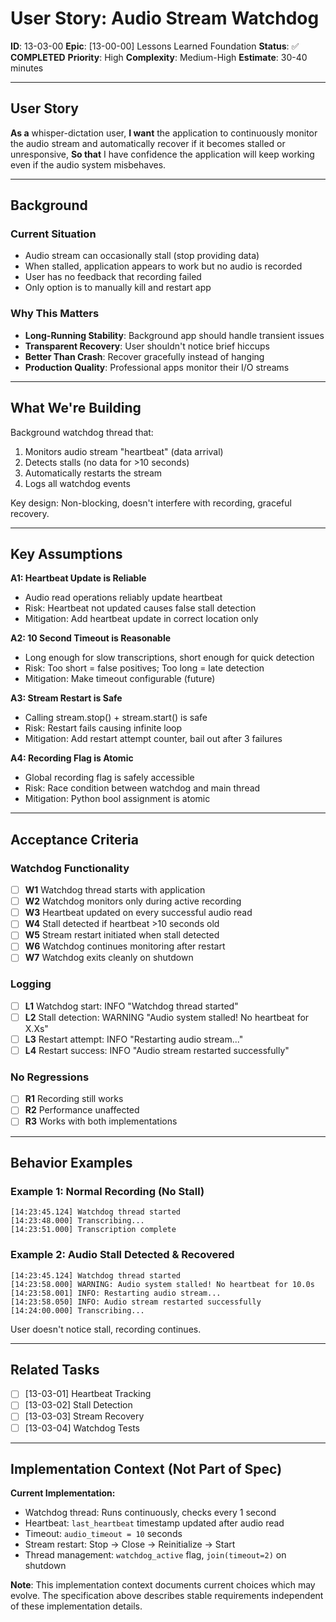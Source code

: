 # User Story: Audio Stream Watchdog

**ID**: 13-03-00
**Epic**: [13-00-00] Lessons Learned Foundation
**Status**: ✅ **COMPLETED**
**Priority**: High
**Complexity**: Medium-High
**Estimate**: 30-40 minutes

---

## User Story

**As a** whisper-dictation user,
**I want** the application to continuously monitor the audio stream and automatically recover if it becomes stalled or unresponsive,
**So that** I have confidence the application will keep working even if the audio system misbehaves.

---

## Background

### Current Situation
- Audio stream can occasionally stall (stop providing data)
- When stalled, application appears to work but no audio is recorded
- User has no feedback that recording failed
- Only option is to manually kill and restart app

### Why This Matters
- **Long-Running Stability**: Background app should handle transient issues
- **Transparent Recovery**: User shouldn't notice brief hiccups
- **Better Than Crash**: Recover gracefully instead of hanging
- **Production Quality**: Professional apps monitor their I/O streams

---

## What We're Building

Background watchdog thread that:
1. Monitors audio stream "heartbeat" (data arrival)
2. Detects stalls (no data for >10 seconds)
3. Automatically restarts the stream
4. Logs all watchdog events

Key design: Non-blocking, doesn't interfere with recording, graceful recovery.

---

## Key Assumptions

**A1: Heartbeat Update is Reliable**
- Audio read operations reliably update heartbeat
- Risk: Heartbeat not updated causes false stall detection
- Mitigation: Add heartbeat update in correct location only

**A2: 10 Second Timeout is Reasonable**
- Long enough for slow transcriptions, short enough for quick detection
- Risk: Too short = false positives; Too long = late detection
- Mitigation: Make timeout configurable (future)

**A3: Stream Restart is Safe**
- Calling stream.stop() + stream.start() is safe
- Risk: Restart fails causing infinite loop
- Mitigation: Add restart attempt counter, bail out after 3 failures

**A4: Recording Flag is Atomic**
- Global recording flag is safely accessible
- Risk: Race condition between watchdog and main thread
- Mitigation: Python bool assignment is atomic

---

## Acceptance Criteria

### Watchdog Functionality
- [ ] **W1** Watchdog thread starts with application
- [ ] **W2** Watchdog monitors only during active recording
- [ ] **W3** Heartbeat updated on every successful audio read
- [ ] **W4** Stall detected if heartbeat >10 seconds old
- [ ] **W5** Stream restart initiated when stall detected
- [ ] **W6** Watchdog continues monitoring after restart
- [ ] **W7** Watchdog exits cleanly on shutdown

### Logging
- [ ] **L1** Watchdog start: INFO "Watchdog thread started"
- [ ] **L2** Stall detection: WARNING "Audio system stalled! No heartbeat for X.Xs"
- [ ] **L3** Restart attempt: INFO "Restarting audio stream..."
- [ ] **L4** Restart success: INFO "Audio stream restarted successfully"

### No Regressions
- [ ] **R1** Recording still works
- [ ] **R2** Performance unaffected
- [ ] **R3** Works with both implementations

---

## Behavior Examples

### Example 1: Normal Recording (No Stall)
```
[14:23:45.124] Watchdog thread started
[14:23:48.000] Transcribing...
[14:23:51.000] Transcription complete
```

### Example 2: Audio Stall Detected & Recovered
```
[14:23:45.124] Watchdog thread started
[14:23:58.000] WARNING: Audio system stalled! No heartbeat for 10.0s
[14:23:58.001] INFO: Restarting audio stream...
[14:23:58.050] INFO: Audio stream restarted successfully
[14:24:00.000] Transcribing...
```

User doesn't notice stall, recording continues.

---

## Related Tasks

- [ ] [13-03-01] Heartbeat Tracking
- [ ] [13-03-02] Stall Detection
- [ ] [13-03-03] Stream Recovery
- [ ] [13-03-04] Watchdog Tests

---

## Implementation Context (Not Part of Spec)

**Current Implementation:**
- Watchdog thread: Runs continuously, checks every 1 second
- Heartbeat: `last_heartbeat` timestamp updated after audio read
- Timeout: `audio_timeout = 10` seconds
- Stream restart: Stop → Close → Reinitialize → Start
- Thread management: `watchdog_active` flag, `join(timeout=2)` on shutdown

**Note**: This implementation context documents current choices which may evolve. The specification above describes stable requirements independent of these implementation details.
